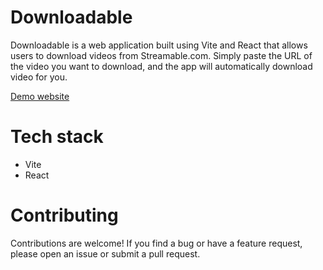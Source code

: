 # Downloadable

Downloadable is a web application built using Vite and React that allows users to download videos from Streamable.com.
Simply paste the URL of the video you want to download, and the app will automatically download video for you.

[Demo website](https://oskvr37.github.io/downloadable/)

# Tech stack

- Vite
- React

# Contributing

Contributions are welcome! If you find a bug or have a feature request, please open an issue or submit a pull request.
